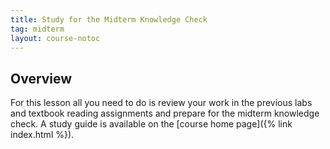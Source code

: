 ```yaml
---
title: Study for the Midterm Knowledge Check
tag: midterm
layout: course-notoc
---
```


## Overview

For this lesson all you need to do is review your work in the previous labs and textbook reading
assignments and prepare for the midterm knowledge check. A study guide is available on the [course
home page]({% link index.html %}).